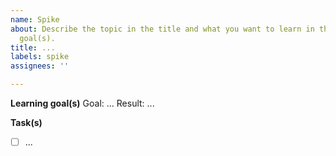 ```yaml
---
name: Spike
about: Describe the topic in the title and what you want to learn in the learning
  goal(s).
title: ...
labels: spike
assignees: ''

---
```


**Learning goal(s)**
Goal: ...
Result: ...

**Task(s)**
- [ ] ...
